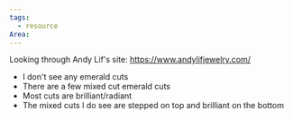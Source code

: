 ```yaml
---
tags:
  - resource
Area:
---
```

Looking through Andy Lif's site:  https://www.andylifjewelry.com/

* I don't see any emerald cuts
* There are a few mixed cut emerald cuts
* Most cuts are brilliant/radiant
* The mixed cuts I do see are stepped on top and brilliant on the bottom